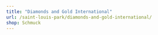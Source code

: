 ```yaml
---
title: "Diamonds and Gold International"
url: /saint-louis-park/diamonds-and-gold-international/
shop: Schmuck
---
```

